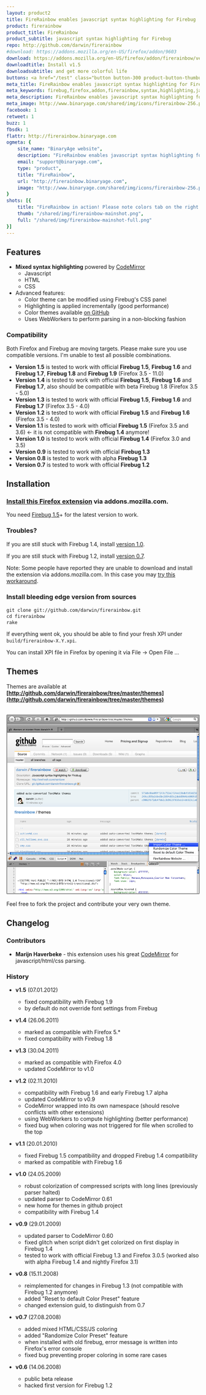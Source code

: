 ```yaml
---
layout: product2
title: FireRainbow enables javascript syntax highlighting for Firebug
product: firerainbow
product_title: FireRainbow
product_subtitle: javascript syntax highlighting for Firebug
repo: http://github.com/darwin/firerainbow
#download: https://addons.mozilla.org/en-US/firefox/addon/9603
download: https://addons.mozilla.org/en-US/firefox/addon/firerainbow/versions
downloadtitle: Install v1.5
downloadsubtitle: and get more colorful life
buttons: <a href="/test" class="button button-300 product-button-thumbup"><div><div><div class="trial-note">after restart</div>Visit Test Page<div class="product-specs">to check that your  installation works well</div></div></div></a>
meta_title: FireRainbow enables javascript syntax highlighting for Firebug
meta_keywords: firebug,firefox,addon,firerainbow,syntax,highlighting,javascript,binaryage,productivity,software,web,development
meta_description: FireRainbow enables javascript syntax highlighting for Firebug
meta_image: http://www.binaryage.com/shared/img/icons/firerainbow-256.png
facebook: 1
retweet: 1
buzz: 1
fbsdk: 1
flattr: http://firerainbow.binaryage.com
ogmeta: {
    site_name: "BinaryAge website",
    description: "FireRainbow enables javascript syntax highlighting for Firebug",
    email: "support@binaryage.com",
    type: "product",
    title: "FireRainbow",
    url: "http://firerainbow.binaryage.com",
    image: "http://www.binaryage.com/shared/img/icons/firerainbow-256.png"
}
shots: [{
    title: "FireRainbow in action! Please note colors tab on the right side. You may tweak colors via CSS!",
    thumb: "/shared/img/firerainbow-mainshot.png",
    full: "/shared/img/firerainbow-mainshot-full.png"
}]
---
```


## Features

* **Mixed syntax highlighting** powered by [CodeMirror][codemirror]
  * Javascript
  * HTML
  * CSS
* Advanced features:
  * Color theme can be modified using Firebug's CSS panel
  * Highlighting is applied incrementally (good performance)
  * Color themes available [on GitHub](http://github.com/darwin/firerainbow/tree/master/themes)
  * Uses WebWorkers to perform parsing in a non-blocking fashion

### Compatibility

Both Firefox and Firebug are moving targets. Please make sure you use compatible versions. I'm unable to test all possible combinations.

* **Version 1.5** is tested to work with official **Firebug 1.5**, **Firebug 1.6** and **Firebug 1.7**, **Firebug 1.8** and **Firebug 1.9** (Firefox 3.5 - 11.0)
* **Version 1.4** is tested to work with official **Firebug 1.5**, **Firebug 1.6** and **Firebug 1.7**, also should be compatible with beta Firebug 1.8 (Firefox 3.5 - 5.0)
* **Version 1.3** is tested to work with official **Firebug 1.5**, **Firebug 1.6** and **Firebug 1.7** (Firefox 3.5 - 4.0)
* **Version 1.2** is tested to work with official **Firebug 1.5** and **Firebug 1.6** (Firefox 3.5 - 4.0)
* **Version 1.1** is tested to work with official **Firebug 1.5** (Firefox 3.5 and 3.6) <- it is not compatible with **Firebug 1.4** anymore!
* **Version 1.0** is tested to work with official **Firebug 1.4** (Firefox 3.0 and 3.5)
* **Version 0.9** is tested to work with official **Firebug 1.3**
* **Version 0.8** is tested to work with alpha **Firebug 1.3**
* **Version 0.7** is tested to work with official **Firebug 1.2**

## Installation

### **[Install this Firefox extension][rainbow]** via addons.mozilla.com.

You need [Firebug 1.5][firebug]+ for the latest version to work. 

### Troubles?

If you are still stuck with Firebug 1.4, install [version 1.0][v10].

If you are still stuck with Firebug 1.2, install [version 0.7][v07].

Note: Some people have reported they are unable to download and install the extension via addons.mozilla.com. In this case you may [try this workaround][workaround].

### Install bleeding edge version from sources

    git clone git://github.com/darwin/firerainbow.git
    cd firerainbow
    rake
    
If everything went ok, you should be able to find your fresh XPI under `build/firerainbow-X.Y.xpi`. 

You can install XPI file in Firefox by opening it via File -> Open File ...

## Themes

Themes are available at **[http://github.com/darwin/firerainbow/tree/master/themes](http://github.com/darwin/firerainbow/tree/master/themes)**

<br>
<a href="http://github.com/darwin/firerainbow/tree/master/themes"><img style="border: 2px solid #888;-moz-border-radius:2px;-webkit-border-radius:2px;" src="images/themes.png" width="500"></a>

Feel free to fork the project and contribute your very own theme.

## Changelog

### Contributors

* **Marijn Haverbeke** - this extension uses his great [CodeMirror][codemirror] for javascript/html/css parsing.

### History

* **v1.5** (07.01.2012)
  * fixed compatibility with Firebug 1.9
  * by default do not override font settings from Firebug

* **v1.4** (26.06.2011)
  * marked as compatible with Firefox 5.*
  * fixed compatibility with Firebug 1.8
  
* **v1.3** (30.04.2011)
  * marked as compatible with Firefox 4.0
  * updated CodeMirror to v1.0

* **v1.2** (02.11.2010)
  * compatibility with Firebug 1.6 and early Firebug 1.7 alpha
  * updated CodeMirror to v0.9
  * CodeMirror wrapped into its own namespace (should resolve conflicts with other extensions)
  * using WebWorkers to compute highlighting (better performance)
  * fixed bug when coloring was not triggered for file when scrolled to the top

* **v1.1** (20.01.2010)
  * fixed Firebug 1.5 compatibility and dropped Firebug 1.4 compatibility
  * marked as compatible with Firebug 1.6

* **v1.0** (24.05.2009)
  * robust colorization of compressed scripts with long lines (previously parser halted) 
  * updated parser to CodeMirror 0.61
  * new home for themes in github project
  * compatibility with Firebug 1.4

* **v0.9** (29.01.2009)
  * updated parser to CodeMirror 0.60
  * fixed glitch when script didn't get colorized on first display in Firebug 1.4
  * tested to work with official Firebug 1.3 and Firefox 3.0.5 (worked also with alpha Firebug 1.4 and nightly Firefox 3.1)

* **v0.8** (15.11.2008)
  * reimplemented for changes in Firebug 1.3 (not compatible with Firebug 1.2 anymore)
  * added "Reset to default Color Preset" feature
  * changed extension guid, to distinguish from 0.7

* **v0.7** (27.08.2008)
  * added mixed HTML/CSS/JS coloring
  * added "Randomize Color Preset" feature
  * when installed with old firebug, error message is written into Firefox's error console
  * fixed bug preventing proper coloring in some rare cases

* **v0.6** (14.06.2008)
  * public beta release
  * hacked first version for Firebug 1.2


[firebug]: https://addons.mozilla.org/en-US/firefox/addon/1843
[rainbow]: https://addons.mozilla.org/en-US/firefox/addon/9603
[codemirror]: http://marijn.haverbeke.nl/codemirror/
[homepage]: http://xrefresh.com/rainbow
[contact]: mailto:antonin@hildebrand.cz
[workaround]: http://getsatisfaction.com/xrefresh/topics/unable_to_download_rainbow_for_firebug
[satisfaction]: http://getsatisfaction.com
[v07]: https://addons.mozilla.org/en-US/developers/details/7575
[v10]: https://addons.mozilla.org/en-US/firefox/addons/versions/9603#version-1.0
[darwin]: http://github.com/darwin